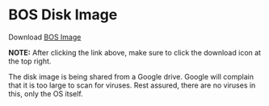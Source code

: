 # BOS Disk Image

Download [BOS Image](https://drive.google.com/file/d/1B0UQ2KNdEa6qCy2oG4gUQi4Nw_pnpKOX/view?usp=sharing)

**NOTE:** After clicking the link above, make sure to click the download icon at the top right.

The disk image is being shared from a Google drive. Google will complain that it is too large to scan for viruses. Rest assured, there are no viruses in this, only the OS itself.
